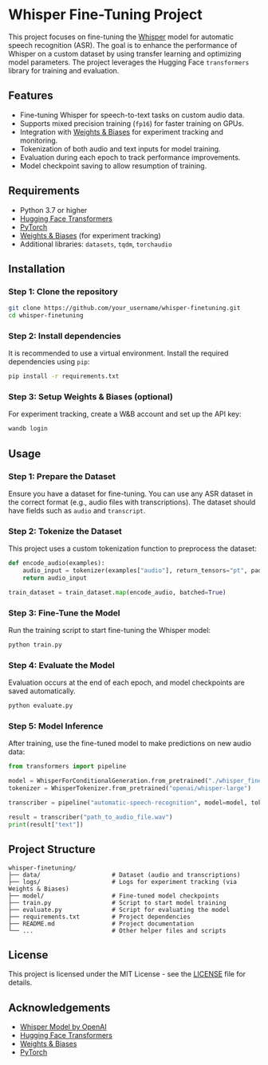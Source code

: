 
# Whisper Fine-Tuning Project

This project focuses on fine-tuning the [Whisper](https://github.com/openai/whisper) model for automatic speech recognition (ASR). The goal is to enhance the performance of Whisper on a custom dataset by using transfer learning and optimizing model parameters. The project leverages the Hugging Face `transformers` library for training and evaluation.

## Features

- Fine-tuning Whisper for speech-to-text tasks on custom audio data.
- Supports mixed precision training (`fp16`) for faster training on GPUs.
- Integration with [Weights & Biases](https://wandb.ai/) for experiment tracking and monitoring.
- Tokenization of both audio and text inputs for model training.
- Evaluation during each epoch to track performance improvements.
- Model checkpoint saving to allow resumption of training.

## Requirements

- Python 3.7 or higher
- [Hugging Face Transformers](https://huggingface.co/transformers)
- [PyTorch](https://pytorch.org/)
- [Weights & Biases](https://wandb.ai/) (for experiment tracking)
- Additional libraries: `datasets`, `tqdm`, `torchaudio`

## Installation

### Step 1: Clone the repository

```bash
git clone https://github.com/your_username/whisper-finetuning.git
cd whisper-finetuning
```

### Step 2: Install dependencies

It is recommended to use a virtual environment. Install the required dependencies using `pip`:

```bash
pip install -r requirements.txt
```

### Step 3: Setup Weights & Biases (optional)

For experiment tracking, create a W&B account and set up the API key:

```bash
wandb login
```

## Usage

### Step 1: Prepare the Dataset

Ensure you have a dataset for fine-tuning. You can use any ASR dataset in the correct format (e.g., audio files with transcriptions). The dataset should have fields such as `audio` and `transcript`.

### Step 2: Tokenize the Dataset

This project uses a custom tokenization function to preprocess the dataset:

```python
def encode_audio(examples):
    audio_input = tokenizer(examples["audio"], return_tensors="pt", padding=True, truncation=True)
    return audio_input

train_dataset = train_dataset.map(encode_audio, batched=True)
```

### Step 3: Fine-Tune the Model

Run the training script to start fine-tuning the Whisper model:

```bash
python train.py
```

### Step 4: Evaluate the Model

Evaluation occurs at the end of each epoch, and model checkpoints are saved automatically.

```bash
python evaluate.py
```

### Step 5: Model Inference

After training, use the fine-tuned model to make predictions on new audio data:

```python
from transformers import pipeline

model = WhisperForConditionalGeneration.from_pretrained("./whisper_fine_tuned")
tokenizer = WhisperTokenizer.from_pretrained("openai/whisper-large")

transcriber = pipeline("automatic-speech-recognition", model=model, tokenizer=tokenizer)

result = transcriber("path_to_audio_file.wav")
print(result["text"])
```

## Project Structure

```
whisper-finetuning/
├── data/                    # Dataset (audio and transcriptions)
├── logs/                    # Logs for experiment tracking (via Weights & Biases)
├── model/                   # Fine-tuned model checkpoints
├── train.py                 # Script to start model training
├── evaluate.py              # Script for evaluating the model
├── requirements.txt         # Project dependencies
├── README.md                # Project documentation
└── ...                      # Other helper files and scripts
```

## License

This project is licensed under the MIT License - see the [LICENSE](LICENSE) file for details.

## Acknowledgements

- [Whisper Model by OpenAI](https://github.com/openai/whisper)
- [Hugging Face Transformers](https://huggingface.co/transformers)
- [Weights & Biases](https://wandb.ai/)
- [PyTorch](https://pytorch.org/)
